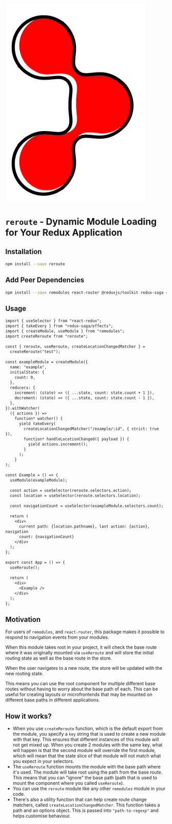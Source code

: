 ![reroute logo](/logo.svg "React Router logo reimagined with the colour scheme of remodules logo")

# `reroute` - Dynamic Module Loading for Your Redux Application

## Installation

```bash
npm install --save reroute
```

## Add Peer Dependencies

```bash
npm install --save remodules react-router @reduxjs/toolkit redux-saga # react redux react-redux
```

## Usage

```tsx
import { useSelector } from "react-redux";
import { takeEvery } from "redux-saga/effects";
import { createModule, useModule } from "remodules";
import createReroute from "reroute";

const { reroute, useReroute, createLocationChangedMatcher } =
  createReroute("test");

const exampleModule = createModule({
  name: "example",
  initialState: {
    count: 0,
  },
  reducers: {
    increment: (state) => ({ ...state, count: state.count + 1 }),
    decrement: (state) => ({ ...state, count: state.count - 1 }),
  },
}).withWatcher(
  ({ actions }) =>
    function* watcher() {
      yield takeEvery(
        createLocationChangedMatcher("/example/:id", { strict: true }),
        function* handleLocationChanged({ payload }) {
          yield actions.increment();
        }
      );
    }
);

const Example = () => {
  useModule(exampleModule);

  const action = useSelector(reroute.selectors.action);
  const location = useSelector(reroute.selectors.location);

  const navigationCount = useSelector(exampleModule.selectors.count);

  return (
    <div>
      current path: {location.pathname}, last action: {action}, navigation
      count: {navigationCount}
    </div>
  );
};

export const App = () => {
  useReroute();

  return (
    <div>
      <Example />
    </div>
  );
};
```

## Motivation

For users of `remodules`, and `react-router`, this package makes it possible to respond to navigation events from your modules.

When this module takes root in your project, it will check the base route where it was originally mounted via `useReroute` and will store the initial routing state as well as the base route in the store.

When the user navigates to a new route, the store will be updated with the new routing state.

This means you can use the root component for multiple different base routes without having to worry about the base path of each. This can be useful for creating layouts or microfrontends that may be mounted on different base paths in different applications.

## How it works?

- When you use `createReroute` function, which is the default export from the module, you specify a `key` string that is used to create a new module with that key. This ensures that different instances of this module will not get mixed up. When you create 2 modules with the same key, what will happen is that the second module will override the first module, which will mean that the state slice of that module will not match what you expect in your selectors.
- The `useReroute` function mounts the module with the base path where it's used. The module will take root using the path from the base route. This means that you can "ignore" the base path (path that is used to mount the component where you called `useReroute`).
- You can use the `reroute` module like any other `remodules` module in your code.
- There's also a utility function that can help create route change matchers, called `createLocationChangedMatcher`. This function takes a path and an options object. This is passed into `"path-to-regexp"` and helps customise behaviour.
